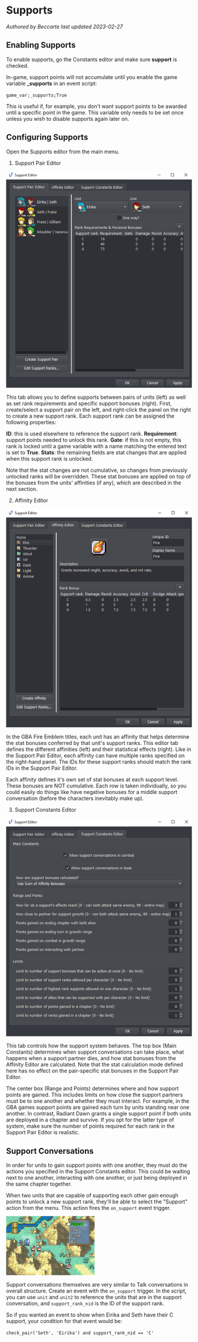 # Supports

_Authored by Beccarte_
_last updated 2023-02-27_

## Enabling Supports

To enable supports, go the Constants editor and make sure **support** is checked.

In-game, support points will not accumulate until you enable the game variable **_supports** in an event script:

`game_var;_supports;True`

This is useful if, for example, you don't want support points to be awarded until a specific point in the game. This variable only needs to be set once unless you wish to disable supports again later on.

## Configuring Supports

Open the Supports editor from the main menu.

1. Support Pair Editor

![SupportPairEditor](images/SupportPairEditor.png)

This tab allows you to define supports between pairs of units (left) as well as set rank requirements and specific support bonuses (right). First, create/select a support pair on the left, and right-click the panel on the right to create a new support rank. Each support rank can be assigned the following properties:

**ID**: this is used elsewhere to reference the support rank.
**Requirement**: support points needed to unlock this rank.
**Gate**: if this is not empty, this rank is locked until a game variable with a name matching the entered text is set to **True**.
**Stats**: the remaining fields are stat changes that are applied when this support rank is unlocked. 

Note that the stat changes are not cumulative, so changes from previously unlocked ranks will be overridden. These stat bonuses are applied on top of the bonuses from the units' affinities (if any), which are described in the next section.

2. Affinity Editor

![AffinityEditor](images/AffinityEditor.png)

In the GBA Fire Emblem titles, each unit has an affinity that helps determine the stat bonuses conferred by that unit's support ranks. This editor tab defines the different affinities (left) and their statistical effects (right). Like in the Support Pair Editor, each affinity can have multiple ranks specified on the right-hand panel. The IDs for these support ranks should match the rank IDs in the Support Pair Editor.

Each affinity defines it's own set of stat bonuses at each support level. These bonuses are NOT cumulative. Each row is taken individually, so you could easily do things like have negative bonuses for a middle support conversation (before the characters inevitably make up).

3. Support Constants Editor

![SupportConstantsEditor](images/SupportConstantsEditor.png)

This tab controls how the support system behaves. The top box (Main Constants) determines when support conversations can take place, what happens when a support partner dies, and how stat bonuses from the Affinity Editor are calculated. Note that the stat calculation mode defined here has no effect on the pair-specific stat bonuses in the Support Pair Editor.

The center box (Range and Points) determines where and how support points are gained. This includes limits on how close the support partners must be to one another and whether they must interact. For example, in the GBA games support points are gained each turn by units standing near one another. In contrast, Radiant Dawn grants a single support point if both units are deployed in a chapter and survive. If you opt for the latter type of system, make sure the number of points required for each rank in the Support Pair Editor is realistic.

## Support Conversations

In order for units to gain support points with one another, they must do the actions you specified in the Support Constants editor. This could be waiting next to one another, interacting with one another, or just being deployed in the same chapter together.

When two units that are capable of supporting each other gain enough points to unlock a new support rank, they'll be able to select the "Support" action from the menu. This action fires the `on_support` event trigger.

![SupportCombatScreenshot](images/SupportCombatScreenshot.png)

Support conversations themselves are very similar to Talk conversations in overall structure. Create an event with the `on_support` trigger. In the script, you can use `unit` and `unit2` to reference the units that are in the support conversation, and `support_rank_nid` is the ID of the support rank.

So if you wanted an event to show when Eirika and Seth have their C support, your condition for that event would be:

`check_pair('Seth', 'Eirika') and support_rank_nid == 'C'`
